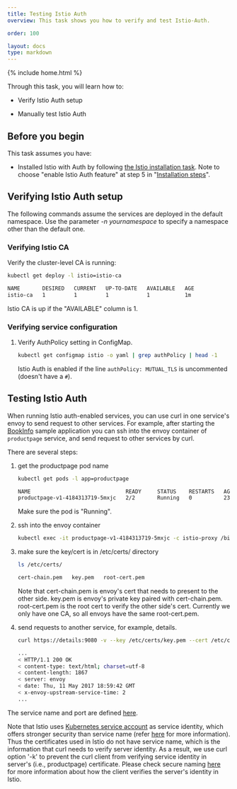 ```yaml
---
title: Testing Istio Auth
overview: This task shows you how to verify and test Istio-Auth.

order: 100

layout: docs
type: markdown
---
```

{% include home.html %}

Through this task, you will learn how to:

* Verify Istio Auth setup

* Manually test Istio Auth

## Before you begin

This task assumes you have:

* Installed Istio with Auth by following
[the Istio installation task]({{home}}/docs/tasks/installing-istio-in-kubernetes.html).
Note to choose "enable Istio Auth feature" at step 5 in
"[Installation steps]({{home}}/docs/tasks/installing-istio-in-kubernetes.html#installation-steps)".

## Verifying Istio Auth setup

The following commands assume the services are deployed in the default namespace.
Use the parameter *-n yournamespace* to specify a namespace other than the default one.

### Verifying Istio CA

Verify the cluster-level CA is running:

```bash
kubectl get deploy -l istio=istio-ca
```

```bash
NAME       DESIRED   CURRENT   UP-TO-DATE   AVAILABLE   AGE
istio-ca   1         1         1            1           1m
```

Istio CA is up if the "AVAILABLE" column is 1.

### Verifying service configuration

1. Verify AuthPolicy setting in ConfigMap.

   ```bash
   kubectl get configmap istio -o yaml | grep authPolicy | head -1
   ```

   Istio Auth is enabled if the line `authPolicy: MUTUAL_TLS` is uncommented (doesn't have a `#`).

## Testing Istio Auth

When running Istio auth-enabled services, you can use curl in one service's
envoy to send request to other services.
For example, after starting the [BookInfo]({{home}}/docs/samples/bookinfo.html) 
sample application you can ssh into the envoy container of `productpage` service, 
and send request to other services by curl. 

There are several steps:
   
1. get the productpage pod name
   ```bash
   kubectl get pods -l app=productpage 
   ```
   ```bash
   NAME                              READY     STATUS    RESTARTS   AGE
   productpage-v1-4184313719-5mxjc   2/2       Running   0          23h
   ```

   Make sure the pod is "Running".

1. ssh into the envoy container 
   ```bash
   kubectl exec -it productpage-v1-4184313719-5mxjc -c istio-proxy /bin/bash 
   ```

1. make sure the key/cert is in /etc/certs/ directory
   ```bash
   ls /etc/certs/ 
   ```
   ```bash
   cert-chain.pem   key.pem   root-cert.pem
   ``` 
   
   Note that cert-chain.pem is envoy's cert that needs to present to the other side. key.pem is envoy's private key paired with cert-chain.pem. root-cert.pem is the root cert to verify the other side's cert. Currently we only have one CA, so all envoys have the same root-cert.pem.  
   
1. send requests to another service, for example, details.
   ```bash
   curl https://details:9080 -v --key /etc/certs/key.pem --cert /etc/certs/cert-chain.pem --cacert /etc/certs/root-cert.pem -k
   ```
   ```bash
   ...
   < HTTP/1.1 200 OK
   < content-type: text/html; charset=utf-8
   < content-length: 1867
   < server: envoy
   < date: Thu, 11 May 2017 18:59:42 GMT
   < x-envoy-upstream-service-time: 2
   ...
   ```
  
The service name and port are defined [here](https://github.com/istio/istio/blob/master/samples/apps/bookinfo/bookinfo.yaml).
   
Note that Istio uses [Kubernetes service account](https://kubernetes.io/docs/tasks/configure-pod-container/configure-service-account) 
as service identity, which offers stronger security than service name 
(refer [here]({{home}}/docs/concepts/network-and-auth/auth.html#identity) for more information). 
Thus the certificates used in Istio do not have service name, which is the information that curl needs to verify
server identity. As a result, we use curl option '-k' to prevent the curl client from verifying service identity
in server's (i.e., productpage) certificate. 
Please check secure naming [here]({{home}}/docs/concepts/network-and-auth/auth.html#workflow) for more information
about how the client verifies the server's identity in Istio.
